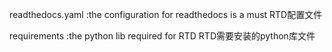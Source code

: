 

readthedocs.yaml    :the configuration for readthedocs is a must
                    RTD配置文件



requirements        :the python lib required for RTD
                    RTD需要安装的python库文件



    



